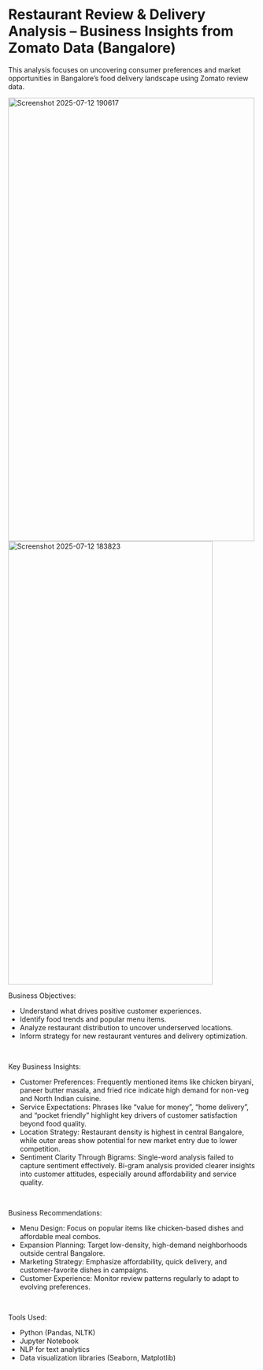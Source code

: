 # Restaurant Review & Delivery Analysis – Business Insights from Zomato Data (Bangalore)

This analysis focuses on uncovering consumer preferences and market opportunities in Bangalore’s food delivery landscape using Zomato review data.

<img width="500" height="900" alt="Screenshot 2025-07-12 190617" src="https://github.com/user-attachments/assets/df975627-959c-465a-a0bf-ed2451065bbe" />
<img width="415" height="900" alt="Screenshot 2025-07-12 183823" src="https://github.com/user-attachments/assets/9eed3d6e-6a2a-4e6c-a721-fcfd24119add" />
<br>
    
Business Objectives:
* Understand what drives positive customer experiences.
* Identify food trends and popular menu items.
* Analyze restaurant distribution to uncover underserved locations.
* Inform strategy for new restaurant ventures and delivery optimization.
 <br>                            
              
Key Business Insights:
* Customer Preferences: Frequently mentioned items like chicken biryani, paneer butter masala, and fried rice indicate high demand for non-veg and North Indian cuisine.
* Service Expectations: Phrases like “value for money”, “home delivery”, and “pocket friendly” highlight key drivers of customer satisfaction beyond food quality.
* Location Strategy: Restaurant density is highest in central Bangalore, while outer areas show potential for new market entry due to lower competition.
* Sentiment Clarity Through Bigrams: Single-word analysis failed to capture sentiment effectively. Bi-gram analysis provided clearer insights into customer attitudes, especially around affordability and service quality.
<br>

Business Recommendations:
* Menu Design: Focus on popular items like chicken-based dishes and affordable meal combos.
* Expansion Planning: Target low-density, high-demand neighborhoods outside central Bangalore.
* Marketing Strategy: Emphasize affordability, quick delivery, and customer-favorite dishes in campaigns.
* Customer Experience: Monitor review patterns regularly to adapt to evolving preferences.
<br>

Tools Used:
* Python (Pandas, NLTK)
* Jupyter Notebook
* NLP for text analytics
* Data visualization libraries (Seaborn, Matplotlib)
<br>



